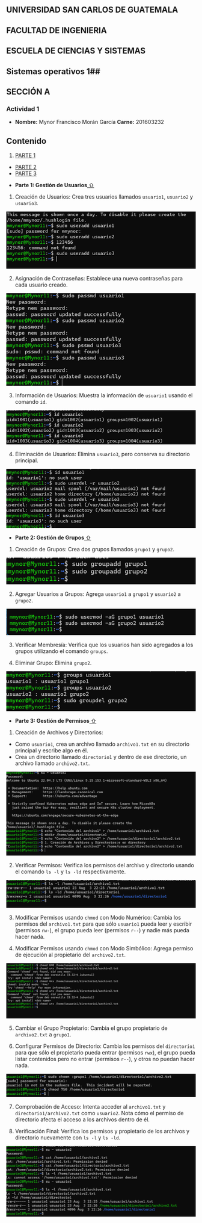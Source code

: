 ## UNIVERSIDAD SAN CARLOS DE GUATEMALA ##
## FACULTAD DE INGENIERIA ##
## ESCUELA DE CIENCIAS Y SISTEMAS ##
## Sistemas operativos 1##
## SECCIÓN A ##

### Actividad 1 ###

- **Nombre:** Mynor Francisco Morán García   **Carne:** 201603232

>>


<div id='content'/>

## Contenido

1. [PARTE 1](#id1)
-  [PARTE 2](#id2)
-  [PARTE 3](#id3)



<div id='id1'/>

- **Parte 1: Gestión de Usuarios**[ ⇧](#content)

1. Creación de Usuarios: Crea tres usuarios llamados `usuario1`, `usuario2` y `usuario3`.

![CREACION_USUARIO](./creacionUsuario.png)

2. Asignación de Contraseñas: Establece una nueva contraseñas para cada usuario creado.

![CAMBIO_PASSWORD](./cambioPassword.png)

3. Información de Usuarios: Muestra la información de `usuario1` usando el comando `id`.

![ID_USUARIO](./IdUsuario.png)

4. Eliminación de Usuarios: Elimina `usuario3`, pero conserva su directorio principal.

![ELIMINACION_USUARIO](./eliminacionUsuario.png)  

<div id='id2'/>

- **Parte 2: Gestión de Grupos**[ ⇧](#content)

1. Creación de Grupos: Crea dos grupos llamados `grupo1` y `grupo2`.

![CREACION_GRUPO](./creacionGrupo.png)

2. Agregar Usuarios a Grupos: Agrega `usuario1` a `grupo1` y `usuario2` a `grupo2`.

![AGREGAR_GRUPO_USUARIO](./addGroupUser.png)

3. Verificar Membresía: Verifica que los usuarios han sido agregados a los grupos utilizando el comando `groups`.

4. Eliminar Grupo: Elimina `grupo2`.

![VISUALIZACION_ELIMINACION_GRUPO](./visualizacionEliminacionGrupo.png)

<div id='id3'/>

- **Parte 3: Gestión de Permisos**[ ⇧](#content)

1. Creación de Archivos y Directorios:

- Como `usuario1`, crea un archivo llamado `archivo1.txt` en su directorio principal y escribe algo en él.
- Crea un directorio llamado `directorio1` y dentro de ese directorio, un archivo llamado `archivo2.txt`.

![CREACION_GRUPO](./parte3paso1.png)

2. Verificar Permisos: Verifica los permisos del archivo y directorio usando el comando `ls -l` y `ls -ld` respectivamente.


![CREACION_GRUPO](./parte3paso2.png)

3. Modificar Permisos usando `chmod` con Modo Numérico: Cambia los permisos del `archivo1.txt` para que sólo `usuario1` pueda leer y escribir (permisos `rw-`), el grupo pueda leer (permisos `r--`) y nadie más pueda hacer nada.

4. Modificar Permisos usando `chmod` con Modo Simbólico: Agrega permiso de ejecución al propietario del `archivo2.txt`.


![CREACION_GRUPO](./parte3paso3y4.png)

5. Cambiar el Grupo Propietario: Cambia el grupo propietario de `archivo2.txt` a `grupo1`.

6. Configurar Permisos de Directorio: Cambia los permisos del `directorio1` para que sólo el propietario pueda entrar (permisos `rwx`), el grupo pueda listar contenidos pero no entrar (permisos `r--`), y otros no puedan hacer nada.


![CREACION_GRUPO](./parte3paso5y6.png)

7. Comprobación de Acceso: Intenta acceder al `archivo1.txt` y `directorio1/archivo2.txt` como `usuario2`. Nota cómo el permiso de directorio afecta el acceso a los archivos dentro de él.

8. Verificación Final: Verifica los permisos y propietario de los archivos y directorio nuevamente con `ls -l` y `ls -ld`.


![CREACION_GRUPO](./parte3paso6y7.png)

